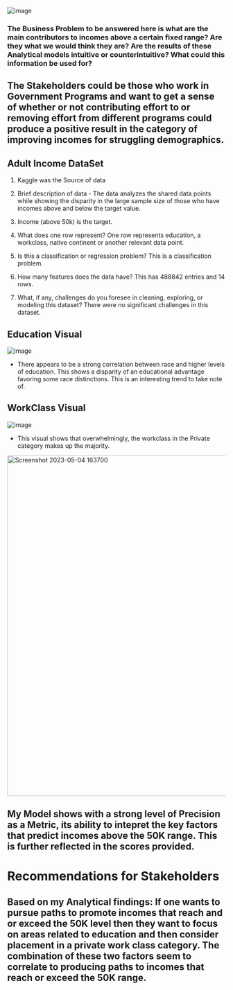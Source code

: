 ![image](https://user-images.githubusercontent.com/126424848/236332357-c6ba7b19-d1bb-402e-9895-95caf8f51781.png)

### The Business Problem to be answered here is what are the main contributors to incomes above a certain fixed range? Are they what we would think they are? Are the results of these Analytical models intuitive or counterintuitive? What could this information be used for?

**The Stakeholders could be those who work in Government Programs and want to get a sense of whether or not contributing effort to or removing effort from different programs could produce a positive result in the category of improving incomes for struggling demographics.** 
---
## Adult Income DataSet
1. Kaggle was the Source of data

2. Brief description of data - The data analyzes the shared data points while showing the disparity in the large sample size of those who have incomes above and below the target value.

3. Income (above 50k) is the target.

4. What does one row represent? One row represents education, a workclass, native continent or another relevant data point.

5. Is this a classification or regression problem? This is a classification problem.

6. How many features does the data have? This has 488842 entries and 14 rows.

7. What, if any, challenges do you foresee in cleaning, exploring, or modeling this dataset? There were no significant  challenges in this dataset.

## Education Visual
![image](https://user-images.githubusercontent.com/126424848/236334084-016328de-8aa7-4b8c-8b54-9e82f83b65a0.png)
 - There appears to be a strong correlation between race and higher levels of education. This shows a disparity of an educational advantage favoring some race distinctions. This is an interesting trend to take note of.
 
 ## WorkClass Visual
 ![image](https://user-images.githubusercontent.com/126424848/236334401-6d33cb13-8fbb-4738-a57f-b301cdaecaf0.png)
- This visual shows that overwhelmingly, the workclass in the Private category makes up the majority.

<img width="786" alt="Screenshot 2023-05-04 163700" src="https://user-images.githubusercontent.com/126424848/236335490-e282e589-f38f-467a-9ac7-4b049884cd9e.png">

My Model shows with a strong level of Precision as a Metric, its ability to intepret the key factors that predict incomes above the 50K range. This is further reflected in the scores provided.
---
# Recommendations for Stakeholders
## Based on my Analytical findings: If one wants to pursue paths to promote incomes that reach and or exceed the 50K level then they want to focus on areas related to education and then consider placement in a private work class category. The combination of these two factors seem to correlate to producing paths to incomes that reach or exceed the 50K range. 

